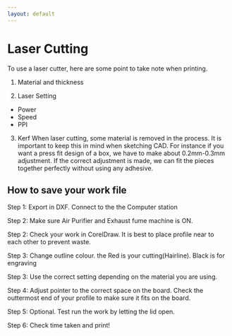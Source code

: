 ```yaml
---
layout: default
---
```


# Laser Cutting

To use a laser cutter, here are some point to take note when printing.

1. Material and thickness 

2. Laser Setting
- Power 
- Speed
- PPI

3. Kerf
When laser cutting, some material is removed in the process. It is important to keep this in mind when sketching CAD. For instance if you want a press fit design of a box, we have to make about 0.2mm-0.3mm adjustment. If the correct adjustment is made, we can fit the pieces together perfectly without using any adhesive.

## How to save your work file

Step 1: Export in DXF. Connect to the the Computer station

Step 2: Make sure Air Purifier and Exhaust fume machine is ON.

Step 2: Check your work in CorelDraw. It is best to place profile near to each other to prevent waste. 

Step 3: Change outline colour. the Red is your cutting(Hairline). Black is for engraving

Step 3: Use the correct setting depending on the material you are using.

Step 4: Adjust pointer to the correct space on the board. Check the outtermost end of your profile to make sure it fits on the board.

Step 5: Optional. Test run the work by letting the lid open. 

Step 6: Check time taken and print!

